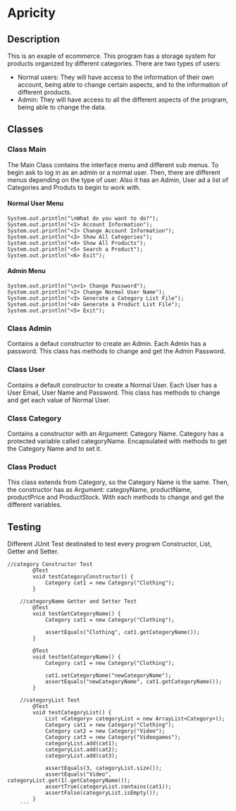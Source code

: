 # Apricity
## Description
This is an exaple of ecommerce. This program has a storage system for products organized by different categories.
There are two types of users:
- Normal users: They will have access to the information of their own account, being able to change certain aspects, and to the information of different products.
- Admin: They will have access to all the different aspects of the program, being able to change the data.
## Classes
### Class Main
The Main Class contains the interface menu and different sub menus.
To begin ask to log in as an admin or a normal user.
Then, there are different menus depending on the type of user.
Also it has an Admin, User ad a list of Categories and Produts to begin to work with.
#### Normal User Menu
```
System.out.println("\nWhat do you want to do?");
System.out.println("<1> Account Information");
System.out.println("<2> Change Account Information");
System.out.println("<3> Show All Categories");
System.out.println("<4> Show All Products");
System.out.println("<5> Search a Product");
System.out.println("<6> Exit");
```
#### Admin Menu
```
System.out.println("\n<1> Change Password");
System.out.println("<2> Change Normal User Name");
System.out.println("<3> Generate a Category List File");
System.out.println("<4> Generate a Product List File");
System.out.println("<5> Exit");
```
### Class Admin
Contains a defaut constructor to create an Admin. Each Admin has a password. This class has methods to change and get the Admin Password.
### Class User
Contains a default constructor to create a Normal User. Each User has a User Email, User Name and Password. This class has methods to change and get each value of Normal User.
### Class Category
Contains a constructor with an Argument: Category Name. Category has a protected variable called categoryName. Encapsulated with methods to get the Category Name and to set it.
### Class Product
This class extends from Category, so the Category Name is the same. Then, the constructor has as Argument: categoyName, productName, productPrice and ProductStock. With each methods to change and get the different variables.
## Testing
Different JUnit Test destinated to test every program Constructor, List, Getter and Setter.
```
//category Constructor Test
		@Test
		void testCategoryConstructor() {
			Category cat1 = new Category("Clothing");
		}
	
	//categoryName Getter and Setter Test
		@Test
		void testGetCategoryName() {
			Category cat1 = new Category("Clothing");
			
			assertEquals("Clothing", cat1.getCategoryName());
		}
		
		@Test
		void testSetCategoryName() {
			Category cat1 = new Category("Clothing");
			
			cat1.setCategoryName("newCategoryName");
			assertEquals("newCategoryName", cat1.getCategoryName());
		}
	
	//categoryList Test
		@Test
		void testCategoryList() {
			List <Category> categoryList = new ArrayList<Category>();
			Category cat1 = new Category("Clothing");
			Category cat2 = new Category("Video");
			Category cat3 = new Category("Videogames");
			categoryList.add(cat1);
			categoryList.add(cat2);
			categoryList.add(cat3);
			
			assertEquals(3, categoryList.size());
			assertEquals("Video", categoryList.get(1).getCategoryName());
			assertTrue(categoryList.contains(cat1));
			assertFalse(categoryList.isEmpty());
		}
    ```
